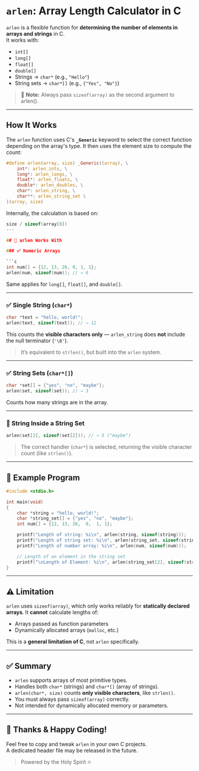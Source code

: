 #  `arlen`: Array Length Calculator in C

`arlen` is a flexible function for **determining the number of elements in arrays and strings** in C.  
It works with:

- `int[]`
- `long[]`
- `float[]`
- `double[]`
- Strings → `char*` (e.g., `"Hello"`)
- String sets → `char*[]` (e.g., `{"Yes", "No"}`)

> 📝 **Note:** Always pass `sizeof(array)` as the second argument to arlen().

---

##  How It Works

The `arlen` function uses C's **`_Generic`** keyword to select the correct function depending on the array's type. It then uses the element size to compute the count:

```c
#define arlen(array, size) _Generic((array), \
    int*: arlen_ints, \
    long*: arlen_longs, \
    float*: arlen_floats, \
    double*: arlen_doubles, \
    char*: arlen_string, \
    char**: arlen_string_set \
)(array, size)
```

Internally, the calculation is based on:

```c
size / sizeof(array[0])
---

## 📌 arlen Works With

### ✅ Numeric Arrays

```c
int num[] = {12, 13, 26, 0, 1, 1};
arlen(num, sizeof(num)); // → 6
```

Same applies for `long[]`, `float[]`, and `double[]`.

---

### ✅ Single String (`char*`)

```c
char *text = "hello, world!";
arlen(text, sizeof(text)); // → 12
```

This counts the **visible characters only** — `arlen_string` does **not** include the null terminator (`'\0'`).

> It’s equivalent to `strlen()`, but built into the `arlen` system.

---

### ✅ String Sets (`char*[]`)

```c
char *set[] = {"yes", "no", "maybe"};
arlen(set, sizeof(set)); // → 3
```

Counts how many strings are in the array.

---

### 🧪 String Inside a String Set

```c
arlen(set[2], sizeof(set[2])); // → 5 ("maybe")
```

> The correct handler (`char*`) is selected, returning the  visible character count (like `strlen()`).

---

## 🧪 Example Program

```c
#include <stdio.h>

int main(void)
{
    char *string = "hello, world!";
    char *string_set[] = {"yes", "no", "maybe"};
    int num[] = {12, 13, 26,  0,  1, 1};

    printf("Length of string: %i\n", arlen(string, sizeof(string)));
    printf("Length of string set: %i\n", arlen(string_set, sizeof(string_set)));
    printf("Length of number array: %i\n", arlen(num, sizeof(num)));

    // Length of an element in the string set
    printf("\nLength of Element: %i\n", arlen(string_set[2], sizeof(string_set[2])));
}
```

---

## ⚠️ Limitation

`arlen` uses `sizeof(array)`, which only works reliably for **statically declared arrays**. It **cannot** calculate lengths of:

- Arrays passed as function parameters
- Dynamically allocated arrays (`malloc`, etc.)

This is a **general limitation of C**, not `arlen` specifically.

---

## ✅ Summary

- `arlen` supports arrays of most primitive types.
- Handles both `char*` (strings) and `char*[]` (array of strings).
- `arlen(char*, size)` counts **only visible characters**, like `strlen()`.
- You must always pass `sizeof(array)` correctly.
- Not intended for dynamically allocated memory or parameters.

---

## 🙏 Thanks & Happy Coding!

Feel free to copy and tweak `arlen` in your own C projects.  
A dedicated header file may be released in the future.

> Powered by the Holy Spirit 🔥
